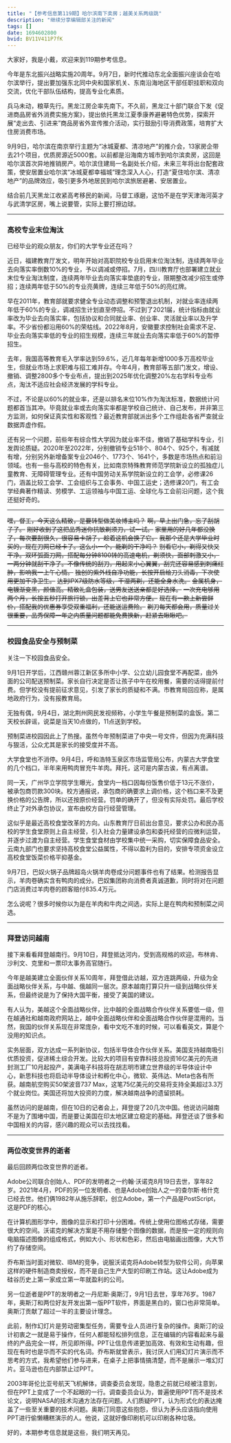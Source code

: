 ```yaml
---
title: "【参考信息第119期】哈尔滨南下卖房；越美关系两级跳"
description: "继续分享编辑部关注的新闻"
tags: []
date: 1694602800
bvid: BV11V411P7fK
---
```

大家好，我是小戴，欢迎来到119期参考信息。

今年是东北振兴战略实施20周年。9月7日，新时代推动东北全面振兴座谈会在哈尔滨举行，提出要加强东北同中央和国家机关、东南沿海地区干部任职挂职和双向交流，优化干部队伍结构，提高专业化素质。

兵马未动，粮草先行。黑龙江房企率先南下。不久前，黑龙江十部门联合下发《促进商品房省外消费实施方案》，提出依托黑龙江夏季康养避暑特色优势，探索开展“走出去、引进来”商品房省外宣传推介活动，实行鼓励引导消费政策，培育扩大住房消费市场。

9月9日，哈尔滨在南京举行主题为“冰城夏都、清凉地产”的推介会，13家房企带去21个项目，优质房源近5000套。以前都是沿海南方城市到哈尔滨卖房，这回是哈尔滨首次异地推销房产。哈尔滨住建局一名副处长介绍，未来三年将出台配套政策，使安居置业哈尔滨“冰城夏都幸福城”理念深入人心，打造“夏住哈尔滨、清凉地产”的品牌效应，吸引更多外地居民到哈尔滨旅居避暑、安居置业。

结合前几天黑龙江收紧高考移民的新闻，马督工琢磨，这怕不是在学天津海河英才与武清学区房，嘴上说要管，实际上要打擦边球。

---

### 高校专业末位淘汰

已经毕业的观众朋友，你们的大学专业还在吗？

近日，福建教育厅发文，明年开始对高职院校专业启用末位淘汰制，连续两年毕业去向落实率倒数10%的专业，予以调减或停招。7月，四川教育厅也部署建立就业末位专业淘汰制度，连续两年毕业去向落实率垫底的专业，限期整改减少招生或停招；连续两年低于50%的专业亮黄牌，连续三年低于50%的亮红牌。

早在2011年，教育部就要求健全专业动态调整和预警退出机制，对就业率连续两年低于60%的专业，调减招生计划直至停招。不过到了2021届，统计指标由就业率改为毕业去向落实率，包括协议和合同就业率、创业率、灵活就业率以及升学率。不少省份都沿用60%的荣枯线。2022年8月，安徽要求控制社会需求不足、毕业去向落实率低的专业的招生规模，连续三年就业去向落实率低于60%的暂停招生。

去年，我国高等教育毛入学率达到59.6%，近几年每年新增1000多万高校毕业生，但就业市场上求职难与招工难并存。今年4月，教育部等五部门发文，增设、撤销、调整2800多个专业布点，提出到2025年优化调整20%左右学科专业布点，淘汰不适应社会经济发展的学科专业。

不过，不论是以60%的就业率，还是以排名末位10%作为淘汰标准，数据统计问题都首当其冲。毕竟就业率或去向落实率都是学校自己统计、自己发布，并非第三方监测，如何保证真实性和客观性？最近教育部就派出多个工作组赴各省严查就业数据弄虚作假。

还有另一个问题，前些年有综合性大学因为就业率不佳，撤销了基础学科专业，引发舆论质疑。2020年至2022年，分别撤销专业518个、804个、925个，有减就有增，分别另外新增备案专业2046个、1773个、1641个，多数是市场热点和前沿领域。也有一些与高校的特色有关，比如南京特殊教育师范学院新设立的孤独症儿童教育、无障碍管理专业。还有中国劳动关系学院新设立的工会学，必修课26门，涵盖比较工会学、工会组织与工会事务、中国工运史；选修课20门，有工会学经典著作精读、劳模学、工运领袖与中国工运、全球化与工会前沿问题，这个我还挺好奇的。

---

~~嘿，督工，今天这么精致，是要转型做美妆博主吗？~~
~~啊，早上出门急，忘了刮胡子了。~~
~~刚好收到了这把品秀迷你抗敏剃须刀，试一试。~~
~~家里用的好几年都没换了，每次要刮很久，很容易卡胡子，趁着这机会换了它。~~
~~我那个还是大学毕业时买的，现在刀网已经卡了。这么小一个，能剃的干净吗？~~
~~别看它小，剃得又快又干净。双环弧面刀网，搭配每分钟8100转的高速电机，剃须快，面部刺激又小，一两分钟就刮干净了。不像传统的刮刀，用起来小心翼翼，刮完还容易感到刺痛红肿，影响我一上午心情。~~
~~独创的紫外线自净功能，长按开启给刀头消毒，下次使用更加干净卫生。~~
~~达到IPX7级防水等级，干湿两剃，还能全身水洗。~~
~~金属机身，电镀渐变黑，颜值高。精致礼盒包装，送男友送送亲都是好选择。~~
~~一次充电够用两个月，长按五秒打开旅行锁，出差背上它也非常方便。~~
~~现在有一款上新尝鲜价，搭配我的优惠券享受双重福利，还能送运费险。~~
~~剃刀每天都会用，质量过关很重要，品秀保障一年之内质量问题都能免费换新，赶紧去瞅瞅吧。~~

---

### 校园食品安全与预制菜

关注一下校园食品安全。

9月1日开学后，江西赣州蓉江新区多所中小学、公立幼儿园食堂不再配菜，由外面的公司配送预制菜。家长自行决定是否让孩子中午在校用餐，需要的话得提前付费。但学校没有提前征求意见，引发了家长的质疑和不满。市教育局回应称，是属地政府行为，没有报教育局。

无独有偶，9月4日，湖北荆州网民发视频称，小学生午餐是预制菜的盒饭。第二天校长辟谣，说菜是当天10点做的，11点送到学校。

预制菜进校园因此上了热搜。虽然今年预制菜进了中央一号文件，但因为充满科技与狠活，公众尤其是家长的接受度并不高。

大学食堂也不消停。9月4日，呼和浩特玉泉区市场监管局公布，内蒙古大学食堂的几个档口，半年来用鸭肉冒充牛羊肉。拜托，这可是内蒙古诶，有点离谱。

同一天，广州华立学院学生曝光，食堂内一档口因每份饭售价低于13元不涨价，被承包商罚款300块。校方通报说，承包商的确要求上调价格，这个档口来不及更换价格的公告牌，所以还按原价经营。罚单的确开了，但没有实际处罚。最后学校终止了对外承包协议，宣布由校方自行经营管理。

这似乎是最近高校食堂改革的方向。山东教育厅日前出台意见，要求公办和民办高校的学生食堂原则上自主经营，引入社会力量建设承包和委托经营的应微利运营，并逐步过渡为自主经营。学生食堂食材由学校集中统一采购，切实保障食品安全。云南九部门也要求坚持高校食堂公益属性，不得以盈利为目的，安排专项资金设立高校食堂饭菜价格平抑基金。

9月7日，巴奴火锅子品牌超岛火锅羊肉卷成分问题事件也有了结果。检测报告显示，羊肉卷确实含有鸭肉的成分。巴奴集团称向消费者真诚道歉，同时将对在问题门店消费过羊肉卷的顾客赔付835.4万元。

怎么说呢？很多时候你以为是在羊肉和牛肉之间选，实际上是在鸭肉和预制菜之间选。

---

### 拜登访问越南

接下来看看拜登越南行。9月10日，拜登抵达河内，受到高规格的欢迎。布林肯、沙利文、克里和一票印太事务高官随行。

今年是越美建立全面伙伴关系10周年，拜登借此访越，双方连跳两级，升级为全面战略伙伴关系，与中越、俄越同一层次。原本越南打算只升一级到战略伙伴关系，但最终说是为了保持大国平衡，接受了美国的建议。

有人认为，美越这个全面战略伙伴，比中越的全面战略合作伙伴关系要低一级，但在越通社和越南政府网站上，越中全面战略伙伴和全面战略合作伙伴是混用的。当然，我国的伙伴关系现在非常庞杂，看中文吃不准的时候，可以看看英文，算是个没用的知识点。

实务层面，双方达成一系列新协议，包括半导体合作伙伴关系。美国支持越南吸引优质投资，促进稀土综合开发。比较大的项目有安靠科技总投资16亿美元的先进封测工厂10月起投产，美满电子科技将在胡志明市建立世界级的半导体设计中心，新思科技也将启动半导体设计和孵化中心，微软、英伟达、Meta也各有所获。越南航空购买50架波音737 Max，这笔75亿美元的交易将支持全美超过3.3万个就业岗位。美国还将加大投资的力度，解决越南战争的遗留损耗。

虽然访问的是越南，但在10日的记者会上，拜登提了20几次中国。他说访问越南不是为了围堵中国，而是要让美国在印太地区建立稳定的基础。拜登还谈了很多和中国相关的内容，感兴趣的观众可以去找找看。

---

### 两位改变世界的逝者

最后回顾两位改变世界的逝者。

Adobe公司联合创始人、PDF的发明者之一约翰·沃诺克8月19日去世，享年82岁。2021年4月，PDF的另一位发明者、也是Adobe创始人之一的查尔斯·格什克已经去世。他们俩1982年从施乐辞职，创立Adobe，第一个产品是PostScript，这是PDF的核心。

在计算机图形学中，图像的显示和打印十分困难。传统上使用位图格式存储，需要很大的空间。沃诺克的解决方案是不用存储整个图像的数据，而是按一定的规则向电脑描述图像的组成格式，例如大小、形状和色彩，然后由电脑画出图像，大大节约了存储空间。

乔布斯当时面对微软、IBM的竞争，说服沃诺克将Adobe转型为软件公司，向苹果这样的硬件制造商卖授权，而不是自己生产大型的印刷工作站。这让Adobe成为硅谷历史上第一家成立第一年就盈利的公司。

另一位逝者是PPT的发明者之一丹尼斯·奥斯汀，9月1日去世，享年76岁。1987年，奥斯汀和两位好友开发出第一版PPT软件，界面是黑白的，窗口也非常简单。奥斯汀贡献了超过一半的主要设计理念。

此前，制作幻灯片是劳动密集型任务，需要专业人员进行复杂的操作。奥斯汀的设计初衷之一就是易于操作，任何人都能轻松排列信息，正在编辑的内容看起来与最终的产品完全一样，所见即所得。PPT让信息传递更加高效、有效和生动有趣，但现在有时也是华而不实的代名词。乔布斯就曾表示，我讨厌人们用幻灯片演示而不思考的方式，我希望他们参与进来，在桌子上把事情搞清楚，而不是展示一堆幻灯片。亚马逊也在内部禁止过PPT。

2003年哥伦比亚号航天飞机解体，调查委员会发现，隐患之前就已经被注意到，但在PPT上变成了一个不起眼的一行。调查委员会认为，普遍使用PPT而不是技术论文，说明NASA的技术沟通方法存在问题。人们质疑PPT，认为形式化的表达掩盖了一些至关重要的技术问题。奥斯汀同意这些抱怨，但认为矛头应该指向使用PPT进行偷懒糟糕演示的人。他说，这就好像印刷机可以印刷各种垃圾。

好的，本期参考信息就是这些，我们明天再见。

